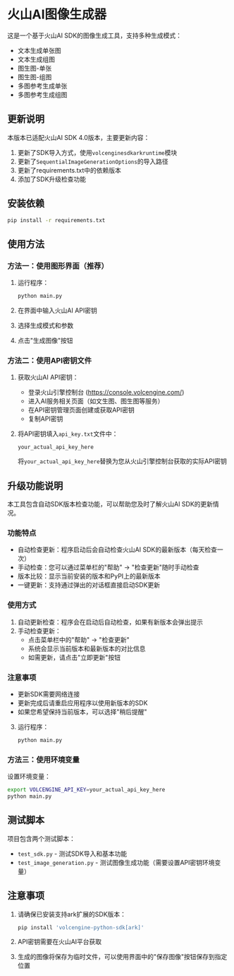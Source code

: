 # 火山AI图像生成器

这是一个基于火山AI SDK的图像生成工具，支持多种生成模式：
- 文本生成单张图
- 文本生成组图
- 图生图-单张
- 图生图-组图
- 多图参考生成单张
- 多图参考生成组图

## 更新说明

本版本已适配火山AI SDK 4.0版本，主要更新内容：
1. 更新了SDK导入方式，使用`volcenginesdkarkruntime`模块
2. 更新了`SequentialImageGenerationOptions`的导入路径
3. 更新了requirements.txt中的依赖版本
4. 添加了SDK升级检查功能

## 安装依赖

```bash
pip install -r requirements.txt
```

## 使用方法

### 方法一：使用图形界面（推荐）

1. 运行程序：
   ```bash
   python main.py
   ```

2. 在界面中输入火山AI API密钥
3. 选择生成模式和参数
4. 点击"生成图像"按钮

### 方法二：使用API密钥文件

1. 获取火山AI API密钥：
   - 登录火山引擎控制台 (https://console.volcengine.com/)
   - 进入AI服务相关页面（如文生图、图生图等服务）
   - 在API密钥管理页面创建或获取API密钥
   - 复制API密钥

2. 将API密钥填入`api_key.txt`文件中：
   ```
   your_actual_api_key_here
   ```
   将`your_actual_api_key_here`替换为您从火山引擎控制台获取的实际API密钥

## 升级功能说明

本工具包含自动SDK版本检查功能，可以帮助您及时了解火山AI SDK的更新情况。

### 功能特点

- 自动检查更新：程序启动后会自动检查火山AI SDK的最新版本（每天检查一次）
- 手动检查：您可以通过菜单栏的"帮助" -> "检查更新"随时手动检查
- 版本比较：显示当前安装的版本和PyPI上的最新版本
- 一键更新：支持通过弹出的对话框直接启动SDK更新

### 使用方式

1. 自动更新检查：程序会在启动后自动检查，如果有新版本会弹出提示
2. 手动检查更新：
   - 点击菜单栏中的"帮助" -> "检查更新"
   - 系统会显示当前版本和最新版本的对比信息
   - 如需更新，请点击"立即更新"按钮

### 注意事项

- 更新SDK需要网络连接
- 更新完成后请重启应用程序以使用新版本的SDK
- 如果您希望保持当前版本，可以选择"稍后提醒"

3. 运行程序：
   ```bash
   python main.py
   ```

### 方法三：使用环境变量

设置环境变量：
```bash
export VOLCENGINE_API_KEY=your_actual_api_key_here
python main.py
```

## 测试脚本

项目包含两个测试脚本：
- `test_sdk.py` - 测试SDK导入和基本功能
- `test_image_generation.py` - 测试图像生成功能（需要设置API密钥环境变量）

## 注意事项

1. 请确保已安装支持ark扩展的SDK版本：
   ```bash
   pip install 'volcengine-python-sdk[ark]'
   ```

2. API密钥需要在火山AI平台获取

3. 生成的图像将保存为临时文件，可以使用界面中的"保存图像"按钮保存到指定位置